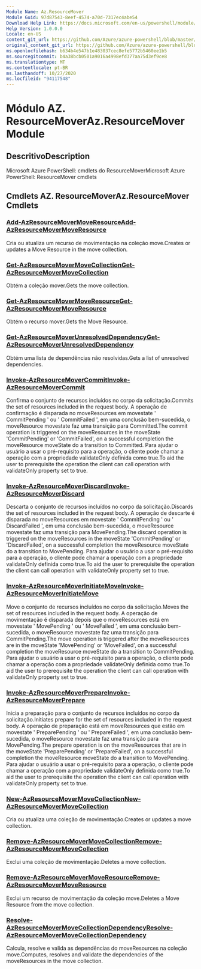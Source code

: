 ```yaml
---
Module Name: Az.ResourceMover
Module Guid: 97d87543-8eef-4574-a70d-7317ec4abe54
Download Help Link: https://docs.microsoft.com/en-us/powershell/module/az.resourcemover
Help Version: 1.0.0.0
Locale: en-US
content_git_url: https://github.com/Azure/azure-powershell/blob/master/src/ResourceMover/help/Az.ResourceMover.md
original_content_git_url: https://github.com/Azure/azure-powershell/blob/master/src/ResourceMover/help/Az.ResourceMover.md
ms.openlocfilehash: b634b4e547b1e483037cec8efe5772b5460ee1b5
ms.sourcegitcommit: b4a38bcb0501a9016a4998efd377aa75d3ef9ce8
ms.translationtype: MT
ms.contentlocale: pt-BR
ms.lasthandoff: 10/27/2020
ms.locfileid: "94117548"
---
```

# <span data-ttu-id="acb1d-101">Módulo AZ. ResourceMover</span><span class="sxs-lookup"><span data-stu-id="acb1d-101">Az.ResourceMover Module</span></span>
## <span data-ttu-id="acb1d-102">Descritivo</span><span class="sxs-lookup"><span data-stu-id="acb1d-102">Description</span></span>
<span data-ttu-id="acb1d-103">Microsoft Azure PowerShell: cmdlets do ResourceMover</span><span class="sxs-lookup"><span data-stu-id="acb1d-103">Microsoft Azure PowerShell: ResourceMover cmdlets</span></span>

## <span data-ttu-id="acb1d-104">Cmdlets AZ. ResourceMover</span><span class="sxs-lookup"><span data-stu-id="acb1d-104">Az.ResourceMover Cmdlets</span></span>
### [<span data-ttu-id="acb1d-105">Add-AzResourceMoverMoveResource</span><span class="sxs-lookup"><span data-stu-id="acb1d-105">Add-AzResourceMoverMoveResource</span></span>](Add-AzResourceMoverMoveResource.md)
<span data-ttu-id="acb1d-106">Cria ou atualiza um recurso de movimentação na coleção move.</span><span class="sxs-lookup"><span data-stu-id="acb1d-106">Creates or updates a Move Resource in the move collection.</span></span>

### [<span data-ttu-id="acb1d-107">Get-AzResourceMoverMoveCollection</span><span class="sxs-lookup"><span data-stu-id="acb1d-107">Get-AzResourceMoverMoveCollection</span></span>](Get-AzResourceMoverMoveCollection.md)
<span data-ttu-id="acb1d-108">Obtém a coleção mover.</span><span class="sxs-lookup"><span data-stu-id="acb1d-108">Gets the move collection.</span></span>

### [<span data-ttu-id="acb1d-109">Get-AzResourceMoverMoveResource</span><span class="sxs-lookup"><span data-stu-id="acb1d-109">Get-AzResourceMoverMoveResource</span></span>](Get-AzResourceMoverMoveResource.md)
<span data-ttu-id="acb1d-110">Obtém o recurso mover.</span><span class="sxs-lookup"><span data-stu-id="acb1d-110">Gets the Move Resource.</span></span>

### [<span data-ttu-id="acb1d-111">Get-AzResourceMoverUnresolvedDependency</span><span class="sxs-lookup"><span data-stu-id="acb1d-111">Get-AzResourceMoverUnresolvedDependency</span></span>](Get-AzResourceMoverUnresolvedDependency.md)
<span data-ttu-id="acb1d-112">Obtém uma lista de dependências não resolvidas.</span><span class="sxs-lookup"><span data-stu-id="acb1d-112">Gets a list of unresolved dependencies.</span></span>

### [<span data-ttu-id="acb1d-113">Invoke-AzResourceMoverCommit</span><span class="sxs-lookup"><span data-stu-id="acb1d-113">Invoke-AzResourceMoverCommit</span></span>](Invoke-AzResourceMoverCommit.md)
<span data-ttu-id="acb1d-114">Confirma o conjunto de recursos incluídos no corpo da solicitação.</span><span class="sxs-lookup"><span data-stu-id="acb1d-114">Commits the set of resources included in the request body.</span></span>
<span data-ttu-id="acb1d-115">A operação de confirmação é disparada no moveResources em movestate ' CommitPending ' ou ' CommitFailed ', em uma conclusão bem-sucedida, o moveResource movestate faz uma transição para Committed.</span><span class="sxs-lookup"><span data-stu-id="acb1d-115">The commit operation is triggered on the moveResources in the moveState 'CommitPending' or 'CommitFailed', on a successful completion the moveResource moveState do a transition to Committed.</span></span>
<span data-ttu-id="acb1d-116">Para ajudar o usuário a usar o pré-requisito para a operação, o cliente pode chamar a operação com a propriedade validateOnly definida como true.</span><span class="sxs-lookup"><span data-stu-id="acb1d-116">To aid the user to prerequisite the operation the client can call operation with validateOnly property set to true.</span></span>

### [<span data-ttu-id="acb1d-117">Invoke-AzResourceMoverDiscard</span><span class="sxs-lookup"><span data-stu-id="acb1d-117">Invoke-AzResourceMoverDiscard</span></span>](Invoke-AzResourceMoverDiscard.md)
<span data-ttu-id="acb1d-118">Descarta o conjunto de recursos incluídos no corpo da solicitação.</span><span class="sxs-lookup"><span data-stu-id="acb1d-118">Discards the set of resources included in the request body.</span></span>
<span data-ttu-id="acb1d-119">A operação de descarte é disparada no moveResources em movestate ' CommitPending ' ou ' DiscardFailed ', em uma conclusão bem-sucedida, o moveResource movestate faz uma transição para MovePending.</span><span class="sxs-lookup"><span data-stu-id="acb1d-119">The discard operation is triggered on the moveResources in the moveState 'CommitPending' or 'DiscardFailed', on a successful completion the moveResource moveState do a transition to MovePending.</span></span>
<span data-ttu-id="acb1d-120">Para ajudar o usuário a usar o pré-requisito para a operação, o cliente pode chamar a operação com a propriedade validateOnly definida como true.</span><span class="sxs-lookup"><span data-stu-id="acb1d-120">To aid the user to prerequisite the operation the client can call operation with validateOnly property set to true.</span></span>

### [<span data-ttu-id="acb1d-121">Invoke-AzResourceMoverInitiateMove</span><span class="sxs-lookup"><span data-stu-id="acb1d-121">Invoke-AzResourceMoverInitiateMove</span></span>](Invoke-AzResourceMoverInitiateMove.md)
<span data-ttu-id="acb1d-122">Move o conjunto de recursos incluídos no corpo da solicitação.</span><span class="sxs-lookup"><span data-stu-id="acb1d-122">Moves the set of resources included in the request body.</span></span>
<span data-ttu-id="acb1d-123">A operação de movimentação é disparada depois que o moveResources está em movestate ' MovePending ' ou ' MoveFailed ', em uma conclusão bem-sucedida, o moveResource movestate faz uma transição para CommitPending.</span><span class="sxs-lookup"><span data-stu-id="acb1d-123">The move operation is triggered after the moveResources are in the moveState 'MovePending' or 'MoveFailed', on a successful completion the moveResource moveState do a transition to CommitPending.</span></span>
<span data-ttu-id="acb1d-124">Para ajudar o usuário a usar o pré-requisito para a operação, o cliente pode chamar a operação com a propriedade validateOnly definida como true.</span><span class="sxs-lookup"><span data-stu-id="acb1d-124">To aid the user to prerequisite the operation the client can call operation with validateOnly property set to true.</span></span>

### [<span data-ttu-id="acb1d-125">Invoke-AzResourceMoverPrepare</span><span class="sxs-lookup"><span data-stu-id="acb1d-125">Invoke-AzResourceMoverPrepare</span></span>](Invoke-AzResourceMoverPrepare.md)
<span data-ttu-id="acb1d-126">Inicia a preparação para o conjunto de recursos incluídos no corpo da solicitação.</span><span class="sxs-lookup"><span data-stu-id="acb1d-126">Initiates prepare for the set of resources included in the request body.</span></span>
<span data-ttu-id="acb1d-127">A operação de preparação está em moveResources que estão em movestate ' PreparePending ' ou ' PrepareFailed ', em uma conclusão bem-sucedida, o moveResource movestate faz uma transição para MovePending.</span><span class="sxs-lookup"><span data-stu-id="acb1d-127">The prepare operation is on the moveResources that are in the moveState 'PreparePending' or 'PrepareFailed', on a successful completion the moveResource moveState do a transition to MovePending.</span></span>
<span data-ttu-id="acb1d-128">Para ajudar o usuário a usar o pré-requisito para a operação, o cliente pode chamar a operação com a propriedade validateOnly definida como true.</span><span class="sxs-lookup"><span data-stu-id="acb1d-128">To aid the user to prerequisite the operation the client can call operation with validateOnly property set to true.</span></span>

### [<span data-ttu-id="acb1d-129">New-AzResourceMoverMoveCollection</span><span class="sxs-lookup"><span data-stu-id="acb1d-129">New-AzResourceMoverMoveCollection</span></span>](New-AzResourceMoverMoveCollection.md)
<span data-ttu-id="acb1d-130">Cria ou atualiza uma coleção de movimentação.</span><span class="sxs-lookup"><span data-stu-id="acb1d-130">Creates or updates a move collection.</span></span>

### [<span data-ttu-id="acb1d-131">Remove-AzResourceMoverMoveCollection</span><span class="sxs-lookup"><span data-stu-id="acb1d-131">Remove-AzResourceMoverMoveCollection</span></span>](Remove-AzResourceMoverMoveCollection.md)
<span data-ttu-id="acb1d-132">Exclui uma coleção de movimentação.</span><span class="sxs-lookup"><span data-stu-id="acb1d-132">Deletes a move collection.</span></span>

### [<span data-ttu-id="acb1d-133">Remove-AzResourceMoverMoveResource</span><span class="sxs-lookup"><span data-stu-id="acb1d-133">Remove-AzResourceMoverMoveResource</span></span>](Remove-AzResourceMoverMoveResource.md)
<span data-ttu-id="acb1d-134">Exclui um recurso de movimentação da coleção move.</span><span class="sxs-lookup"><span data-stu-id="acb1d-134">Deletes a Move Resource from the move collection.</span></span>

### [<span data-ttu-id="acb1d-135">Resolve-AzResourceMoverMoveCollectionDependency</span><span class="sxs-lookup"><span data-stu-id="acb1d-135">Resolve-AzResourceMoverMoveCollectionDependency</span></span>](Resolve-AzResourceMoverMoveCollectionDependency.md)
<span data-ttu-id="acb1d-136">Calcula, resolve e valida as dependências do moveResources na coleção move.</span><span class="sxs-lookup"><span data-stu-id="acb1d-136">Computes, resolves and validate the dependencies of the moveResources in the move collection.</span></span>

